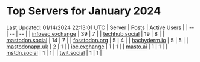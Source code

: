 # Top Servers for January 2024
Last Updated: 01/14/2024 22:13:01 UTC
| Server | Posts | Active Users |
| -- | -- | -- |
| [infosec.exchange](https://infosec.exchange/tags/PowerShell) | 39 | 7 |
| [techhub.social](https://techhub.social/tags/PowerShell) | 19 | 8 |
| [mastodon.social](https://mastodon.social/tags/PowerShell) | 14 | 7 |
| [fosstodon.org](https://fosstodon.org/tags/PowerShell) | 5 | 4 |
| [hachyderm.io](https://hachyderm.io/tags/PowerShell) | 5 | 5 |
| [mastodonapp.uk](https://mastodonapp.uk/tags/PowerShell) | 2 | 1 |
| [ioc.exchange](https://ioc.exchange/tags/PowerShell) | 1 | 1 |
| [masto.ai](https://masto.ai/tags/PowerShell) | 1 | 1 |
| [mstdn.social](https://mstdn.social/tags/PowerShell) | 1 | 1 |
| [twit.social](https://twit.social/tags/PowerShell) | 1 | 1 |
